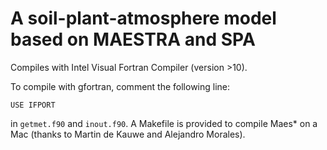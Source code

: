 
A soil-plant-atmosphere model based on MAESTRA and SPA
===================================================
  
Compiles with Intel Visual Fortran Compiler (version >10). 

To compile with gfortran, comment the following line: 
```
USE IFPORT
```
in `getmet.f90` and `inout.f90`. 
A Makefile is provided to compile Maes* on a Mac (thanks to Martin de Kauwe and Alejandro Morales).
